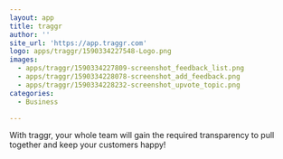 ```yaml
---
layout: app
title: traggr
author: ''
site_url: 'https://app.traggr.com'
logo: apps/traggr/1590334227548-Logo.png
images:
  - apps/traggr/1590334227809-screenshot_feedback_list.png
  - apps/traggr/1590334228078-screenshot_add_feedback.png
  - apps/traggr/1590334228232-screenshot_upvote_topic.png
categories:
  - Business

---
```

With traggr, your whole team will gain the required transparency to pull together and keep your customers happy!
